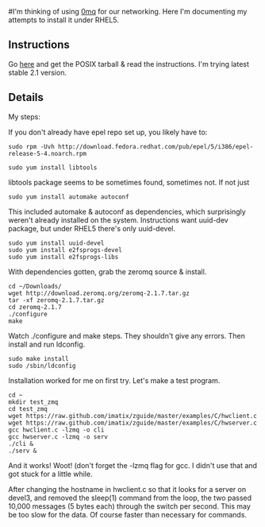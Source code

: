 #I'm thinking of using [0mq](http://www.zeromq.org/) for our networking.  Here I'm documenting my attempts to install it under RHEL5.

## Instructions ##

Go [here](http://www.zeromq.org/intro:get-the-software) and get the POSIX tarball & read the instructions.  I'm trying latest stable 2.1 version.


## Details ##

My steps:

If you don't already have epel repo set up, you likely have to:
```
sudo rpm -Uvh http://download.fedora.redhat.com/pub/epel/5/i386/epel-release-5-4.noarch.rpm
```

```
sudo yum install libtools
```

libtools package seems to be sometimes found, sometimes not. If not just

```
sudo yum install automake autoconf
```

This included automake & autoconf as dependencies, which surprisingly weren't already installed on the system.  Instructions want uuid-dev package, but under RHEL5 there's only uuid-devel.

```
sudo yum install uuid-devel
sudo yum install e2fsprogs-devel
sudo yum install e2fsprogs-libs
```

With dependencies gotten, grab the zeromq source & install.

```
cd ~/Downloads/
wget http://download.zeromq.org/zeromq-2.1.7.tar.gz
tar -xf zeromq-2.1.7.tar.gz
cd zeromq-2.1.7
./configure
make
```

Watch ./configure and make steps.  They shouldn't give any errors.  Then install and run ldconfig.

```
sudo make install
sudo /sbin/ldconfig
```

Installation worked for me on first try.  Let's make a test program.

```
cd ~
mkdir test_zmq
cd test_zmq
wget https://raw.github.com/imatix/zguide/master/examples/C/hwclient.c
wget https://raw.github.com/imatix/zguide/master/examples/C/hwserver.c
gcc hwclient.c -lzmq -o cli
gcc hwserver.c -lzmq -o serv
./cli &
./serv &
```

And it works!  Woot!  (don't forget the -lzmq flag for gcc.  I didn't use that and got stuck for a little while.

After changing the hostname in hwclient.c so that it looks for a server on devel3, and removed the sleep(1) command from the loop, the two passed 10,000 messages (5 bytes each) through the switch per second.  This may be too slow for the data.  Of course faster than necessary for commands.
